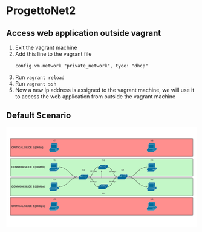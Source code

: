 # ProgettoNet2

## Access web application outside vagrant
1) Exit the vagrant machine
2) Add this line to the vagrant file 
   ```
   config.vm.network "private_network", tyoe: "dhcp"
   ```
3) Run `vagrant reload`
4) Run `vagrant ssh`
5) Now a new ip address is assigned to the vagrant machine, we will use it to access the web application from outside the vagrant machine

## Default Scenario
![Default Scenario](/images/defaultScenario.png)
